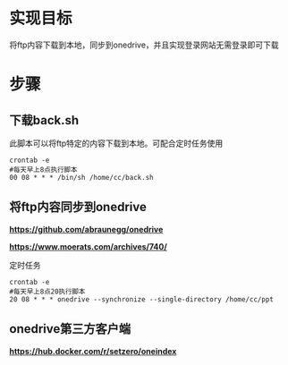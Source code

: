 # 实现目标

将ftp内容下载到本地，同步到onedrive，并且实现登录网站无需登录即可下载

# 步骤

## 下载back.sh

此脚本可以将ftp特定的内容下载到本地。可配合定时任务使用

```shell
crontab -e
#每天早上8点执行脚本
00 08 * * * /bin/sh /home/cc/back.sh
```

## 将ftp内容同步到onedrive

**https://github.com/abraunegg/onedrive**

**https://www.moerats.com/archives/740/**

定时任务

```shell
crontab -e
#每天早上8点20执行脚本
20 08 * * * onedrive --synchronize --single-directory /home/cc/ppt
```

## onedrive第三方客户端

**https://hub.docker.com/r/setzero/oneindex**

